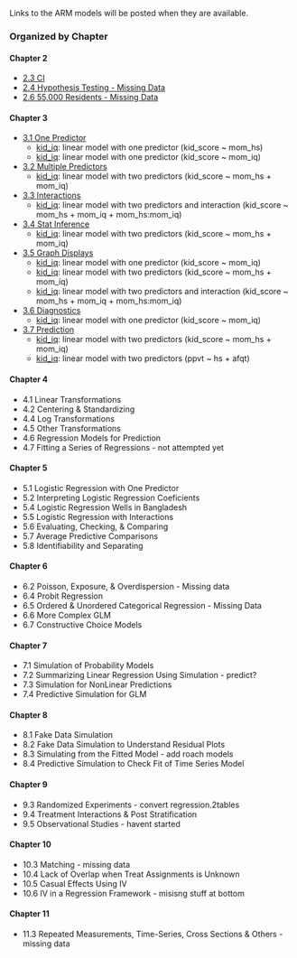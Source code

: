 Links to the ARM models will be posted when they are available.

### Organized by Chapter
#### Chapter 2
 * [2.3 CI](https://github.com/stan-dev/stan/blob/feature/ARM/src/models/ARM/Ch.2/2.3_CI.R)
 * [2.4 Hypothesis Testing - Missing Data](https://github.com/stan-dev/stan/blob/feature/ARM/src/models/ARM/Ch.2/2.4_HypothesisTesting.R)
 * [2.6 55,000 Residents - Missing Data](https://github.com/stan-dev/stan/blob/feature/ARM/src/models/ARM/Ch.2/2.6_55%2C000Residents.R)

#### Chapter 3
 * [3.1 One Predictor](https://github.com/stan-dev/stan/blob/feature/ARM/src/models/ARM/Ch.3/3.1_OnePredictor.R)
   * [kid_iq](https://github.com/stan-dev/stan/blob/feature/ARM/src/models/ARM/Ch.3/kid_iq_one_pred.stan): linear model with one predictor (kid_score ~ mom_hs)
   * [kid_iq](https://github.com/stan-dev/stan/blob/feature/ARM/src/models/ARM/Ch.3/kid_iq_one_pred.stan): linear model with one predictor (kid_score ~ mom_iq)
 * [3.2 Multiple Predictors](https://github.com/stan-dev/stan/blob/feature/ARM/src/models/ARM/Ch.3/3.2_MultiplePredictors.R)
   * [kid_iq](https://github.com/stan-dev/stan/blob/feature/ARM/src/models/ARM/Ch.3/kid_iq_multi_preds.stan): linear model with two predictors (kid_score ~ mom_hs + mom_iq)
 * [3.3 Interactions](https://github.com/stan-dev/stan/blob/feature/ARM/src/models/ARM/Ch.3/3.3_Interactions.R)
   * [kid_iq](https://github.com/stan-dev/stan/blob/feature/ARM/src/models/ARM/Ch.3/kid_iq_interaction.stan): linear model with two predictors and interaction (kid_score ~ mom_hs + mom_iq + mom_hs:mom_iq)
 * [3.4 Stat Inference](https://github.com/stan-dev/stan/blob/feature/ARM/src/models/ARM/Ch.3/3.4_StatInference.R)
   * [kid_iq](https://github.com/stan-dev/stan/blob/feature/ARM/src/models/ARM/Ch.3/kid_iq_multi_preds.stan): linear model with two predictors (kid_score ~ mom_hs + mom_iq)
 * [3.5 Graph Displays](https://github.com/stan-dev/stan/blob/feature/ARM/src/models/ARM/Ch.3/3.5_GraphDisplays.R)
   * [kid_iq](https://github.com/stan-dev/stan/blob/feature/ARM/src/models/ARM/Ch.3/kid_iq_one_pred.stan): linear model with one predictor (kid_score ~ mom_iq)
   * [kid_iq](https://github.com/stan-dev/stan/blob/feature/ARM/src/models/ARM/Ch.3/kid_iq_multi_preds.stan): linear model with two predictors (kid_score ~ mom_hs + mom_iq)
   * [kid_iq](https://github.com/stan-dev/stan/blob/feature/ARM/src/models/ARM/Ch.3/kid_iq_interaction.stan): linear model with two predictors and interaction (kid_score ~ mom_hs + mom_iq + mom_hs:mom_iq)
 * [3.6 Diagnostics](https://github.com/stan-dev/stan/blob/feature/ARM/src/models/ARM/Ch.3/3.6_Diagnostics.R)
   * [kid_iq](https://github.com/stan-dev/stan/blob/feature/ARM/src/models/ARM/Ch.3/kid_iq_one_pred.stan): linear model with one predictor (kid_score ~ mom_iq)
 * [3.7 Prediction](https://github.com/stan-dev/stan/blob/feature/ARM/src/models/ARM/Ch.3/3.7_Prediction.R)
   * [kid_iq](https://github.com/stan-dev/stan/blob/feature/ARM/src/models/ARM/Ch.3/kid_iq_multi_preds.stan): linear model with two predictors (kid_score ~ mom_hs + mom_iq)
   * [kid_iq](https://github.com/stan-dev/stan/blob/feature/ARM/src/models/ARM/Ch.3/kid_iq_all.stan): linear model with two predictors (ppvt ~ hs + afqt)

#### Chapter 4
  * 4.1 Linear Transformations
  * 4.2 Centering & Standardizing
  * 4.4 Log Transformations
  * 4.5 Other Transformations
  * 4.6 Regression Models for Prediction
  * 4.7 Fitting a Series of Regressions - not attempted yet

#### Chapter 5
  * 5.1 Logistic Regression with One Predictor
  * 5.2 Interpreting Logistic Regression Coeficients
  * 5.4 Logistic Regression Wells in Bangladesh
  * 5.5 Logistic Regression with Interactions
  * 5.6 Evaluating, Checking, & Comparing
  * 5.7 Average Predictive Comparisons
  * 5.8 Identifiability and Separating

#### Chapter 6
  * 6.2 Poisson, Exposure, & Overdispersion - Missing data
  * 6.4 Probit Regression
  * 6.5 Ordered & Unordered Categorical Regression - Missing Data
  * 6.6 More Complex GLM
  * 6.7 Constructive Choice Models

#### Chapter 7
  * 7.1 Simulation of Probability Models
  * 7.2 Summarizing Linear Regression Using Simulation - predict?
  * 7.3 Simulation for NonLinear Predictions
  * 7.4 Predictive Simulation for GLM

#### Chapter 8
  * 8.1 Fake Data Simulation
  * 8.2 Fake Data Simulation to Understand Residual Plots
  * 8.3 Simulating from the Fitted Model - add roach models
  * 8.4 Predictive Simulation to Check Fit of Time Series Model

#### Chapter 9
  * 9.3 Randomized Experiments - convert regression.2tables
  * 9.4 Treatment Interactions & Post Stratification
  * 9.5 Observational Studies - havent started

#### Chapter 10
  * 10.3 Matching - missing data
  * 10.4 Lack of Overlap when Treat Assignments is Unknown
  * 10.5 Casual Effects Using IV
  * 10.6 IV in a Regression Framework - misisng stuff at bottom

#### Chapter 11
  * 11.3 Repeated Measurements, Time-Series, Cross Sections & Others - missing data